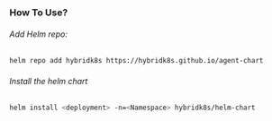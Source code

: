 ### How To Use?

###### Add Helm repo:

```bash
helm repo add hybridk8s https://hybridk8s.github.io/agent-chart
```

###### Install the helm chart

```bash
helm install <deployment> -n=<Namespace> hybridk8s/helm-chart
```